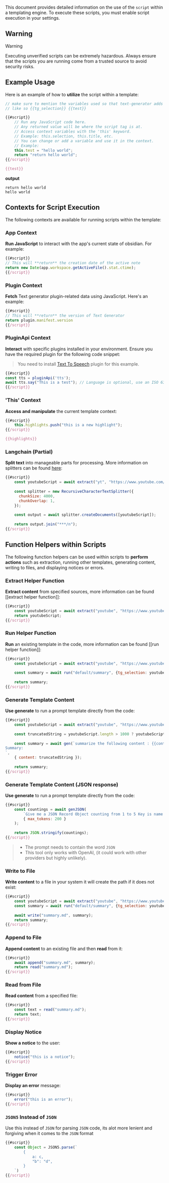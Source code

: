 This document provides detailed information on the use of the `script` within a templating engine. To execute these scripts, you must enable script execution in your settings.

## Warning

> [!warning]
> Executing unverified scripts can be extremely hazardous. Always ensure that the scripts you are running come from a trusted source to avoid security risks.


## Example Usage

Here is an example of how to **utilize** the script within a template:

```js
// make sure to mention the variables used so that text-generator adds them to the available context
// like so {{tg_selection}} {{test}}

{{#script}}
	// Run any JavaScript code here.
	// Any returned value will be where the script tag is at.
	// Access context variables with the 'this' keyword.
	// Example: this.selection, this.title, etc.
	// You can change or add a variable and use it in the context.
	// Example:
	this.test = "hello world";
	return "return hello world";
{{/script}}

{{test}}
```
**output**
```
return hello world
hello world
```

## Contexts for Script Execution

The following contexts are available for running scripts within the template:

### App Context
**Run JavaScript** to interact with the app's current state of obsidian. For example:

```js
{{#script}}
// This will **return** the creation date of the active note
return new Date(app.workspace.getActiveFile().stat.ctime);
{{/script}}
```

### Plugin Context
**Fetch** Text generator plugin-related data using JavaScript. Here's an example:

```js
{{#script}}
// This will **return** the version of Text Generator
return plugin.manifest.version
{{/script}}
```

### PluginApi Context
**Interact** with specific plugins installed in your environment. Ensure you have the required plugin for the following code snippet:
> You need to install [Text To Speech](obsidian://show-plugin?id=obsidian-tts) plugin for this example. 

```js
{{#script}}
const tts = pluginApi('tts');
await tts.say("This is a test"); // Language is optional, use an ISO 639-1 code
{{/script}}
```

### 'This' Context
**Access and manipulate** the current template context:

```js
{{#script}}
	this.highlights.push("this is a new highlight");
{{/script}}

{{highlights}}
```

### Langchain (Partial)
**Split text** into manageable parts for processing. More information on splitters can be found [here](https://js.langchain.com/docs/modules/data_connection/document_transformers/):

```js
{{#script}}
	const youtubeScript = await extract("yt", "https://www.youtube.com/watch?v=tNAsLbGdM6A");
	
	const splitter = new RecursiveCharacterTextSplitter({
	  chunkSize: 4000,
	  chunkOverlap: 1,
	});
	
	const output = await splitter.createDocuments([youtubeScript]);
	
	return output.join("***/n");
{{/script}}
```

## Function Helpers within Scripts

The following function helpers can be used within scripts to **perform actions** such as extraction, running other templates, generating content, writing to files, and displaying notices or errors.

### Extract Helper Function
**Extract content** from specified sources, more information can be found [[extract helper function]]:

```js
{{#script}}
	const youtubeScript = await extract("youtube", "https://www.youtube.com/watch?v=tNAsLbGdM6A");
	return youtubeScript;
{{/script}}
```

### Run Helper Function
**Run** an existing template in the code, more information can be found [[run helper function]]:

```js
{{#script}}
	const youtubeScript = await extract("youtube", "https://www.youtube.com/watch?v=tNAsLbGdM6A");
	
	const summary = await run("default/summary", {tg_selection: youtubeScript});
	
	return summary;
{{/script}}
```

### Generate Template Content
**Use generate** to run a prompt template directly from the code:

```js
{{#script}}
	const youtubeScript = await extract("youtube", "https://www.youtube.com/watch?v=tNAsLbGdM6A");
	
	const truncatedString = youtubeScript.length > 1000 ? youtubeScript.substring(0, 1000) : youtubeScript;
	
	const summary = await gen(`summarize the following content : {{content}}
Summary:
`,
	{ content: truncatedString });
	
	return summary;
{{/script}}
```
### Generate Template Content (JSON response)
**Use generate** to run a prompt template directly from the code:

```js
{{#script}}
	const countings = await genJSON(
		`Give me a JSON Record Object counting from 1 to 5 Key is name of the number, and value is the number`, 
		{ max_tokens: 200 }
	);
	
	return JSON.stringify(countings);
{{/script}}
```
> - The prompt needs to contain the word `JSON`
> - This tool only works with OpenAI, (it could work with other providers but highly unlikely).
### Write to File
**Write content** to a file in your system it will create the path if it does not exist:

```js
{{#script}}
	const youtubeScript = await extract("youtube", "https://www.youtube.com/watch?v=tNAsLbGdM6A");
	const summary = await run("default/summary", {tg_selection: youtubeScript});
	
	await write("summary.md", summary);
	return summary;
{{/script}}
```

### Append to File
**Append content** to an existing file and then **read** from it:

```js
{{#script}}
	await append("summary.md", summary);
	return read("summary.md");
{{/script}}
```

### Read from File
**Read content** from a specified file:

```js
{{#script}}
	const text = read("summary.md");
	return text;
{{/script}}
```

### Display Notice
**Show a notice** to the user:

```js
{{#script}}
	notice("this is a notice");
{{/script}}
```

### Trigger Error
**Display an error** message:

```js
{{#script}}
	error("this is an error");
{{/script}}
```

### `JSON5` Instead of `JSON`
Use this instead of `JSON` for parsing `JSON` code, 
its alot more lenient and forgiving when it comes to the `JSON` format
```js
{{#script}}
	const Object = JSON5.parse(`
		{
			a: c,
			"b": "d",
		}
	`)
{{/script}}
```